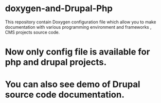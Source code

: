 doxygen-and-Drupal-Php
======================

This repository contain  Doxygen configuration file 
which allow you to make documentation with various programming environment and frameworks , CMS projects source code.

# Now only config file is available for php and drupal projects.
# You can also see demo of Drupal source code documentation.


